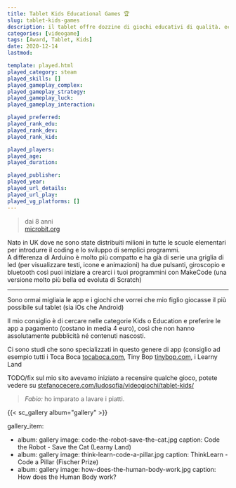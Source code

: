 ```yaml
---
title: Tablet Kids Educational Games 🏆
slug: tablet-kids-games
description: il tablet offre dozzine di giochi educativi di qualità. eccone alcuni.
categories: [videogame]
tags: [Award, Tablet, Kids]
date: 2020-12-14
lastmod: 

template: played.html
played_category: steam
played_skills: []
played_gameplay_complex: 
played_gameplay_strategy: 
played_gameplay_luck: 
played_gameplay_interaction: 

played_preferred: 
played_rank_edu: 
played_rank_dev: 
played_rank_kid: 

played_players: 
played_age: 
played_duration: 

played_publisher: 
played_year: 
played_url_details: 
played_url_play: 
played_vg_platforms: []
---
```


> dai 8 anni  
> [microbit.org](https://microbit.org)  

Nato in UK dove ne sono state distribuiti milioni in tutte le scuole elementari per introdurre il coding e lo sviluppo di semplici programmi.  
A differenza di Arduino è molto più compatto e ha già di serie una griglia di led (per visualizzare testi, icone e animazioni) ha due pulsanti, giroscopio e bluetooth
così puoi iniziare a crearci i tuoi programmini con MakeCode (una versione molto più bella ed evoluta di Scratch)



---
Sono ormai migliaia le app e i giochi che vorrei che mio figlio giocasse il più possibile sul tablet (sia iOs che Android)

Il mio consiglio è di cercare nelle categorie Kids o Education e preferire le app a pagamento (costano in media 4 euro), così che non hanno assolutamente pubblicità né contenuti nascosti.

Ci sono studi che sono specializzati in questo genere di app (consiglio ad esempio tutti i Toca Boca [tocaboca.com](https://tocaboca.com/apps/), Tiny Bop [tinybop.com](https://tinybop.com/apps), i Learny Land

TODO/fix
sul mio sito avevamo iniziato a recensire qualche gioco, potete vedere su [stefanocecere.com/ludosofia/videogiochi/tablet-kids/](https://stefanocecere.com/ludosofia/videogiochi/tablet-kids/)  

> *Fabio:*
> ho imparato a lavare i piatti.  

{{< sc_gallery album="gallery" >}}

gallery_item:
- album: gallery
  image: code-the-robot-save-the-cat.jpg
  caption: Code the Robot - Save the Cat (Learny Land)
- album: gallery
  image: think-learn-code-a-pillar.jpg
  caption: ThinkLearn - Code a Pillar (Fischer Prize)
- album: gallery
  image: how-does-the-human-body-work.jpg
  caption: How does the Human Body work?
